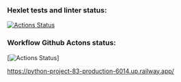 ### Hexlet tests and linter status:
[![Actions Status](https://github.com/Dmitriy-Parfimovich/python-project-83/workflows/hexlet-check/badge.svg)](https://github.com/Dmitriy-Parfimovich/python-project-83/actions)
### Workflow Github Actons status:
[![Actions Status](https://github.com/Dmitriy-Parfimovich/python-project-83/actions/workflows/page_analyzer-check.yml/badge.svg)]

<https://python-project-83-production-6014.up.railway.app/>